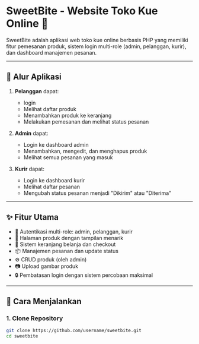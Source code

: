 # SweetBite - Website Toko Kue Online 🍰

SweetBite adalah aplikasi web toko kue online berbasis PHP yang memiliki fitur pemesanan produk, sistem login multi-role (admin, pelanggan, kurir), dan dashboard manajemen pesanan.

---

## 🧭 Alur Aplikasi

1. **Pelanggan** dapat:
   - login
   - Melihat daftar produk
   - Menambahkan produk ke keranjang
   - Melakukan pemesanan dan melihat status pesanan

2. **Admin** dapat:
   - Login ke dashboard admin
   - Menambahkan, mengedit, dan menghapus produk
   - Melihat semua pesanan yang masuk

3. **Kurir** dapat:
   - Login ke dashboard kurir
   - Melihat daftar pesanan
   - Mengubah status pesanan menjadi "Dikirim" atau "Diterima"

---

## ✨ Fitur Utama

- 🔐 Autentikasi multi-role: admin, pelanggan, kurir
- 🧁 Halaman produk dengan tampilan menarik
- 🛒 Sistem keranjang belanja dan checkout
- 📦 Manajemen pesanan dan update status
- ⚙️ CRUD produk (oleh admin)
- 📷 Upload gambar produk
- 🔒 Pembatasan login dengan sistem percobaan maksimal

---

## 🚀 Cara Menjalankan

### 1. Clone Repository
```bash
git clone https://github.com/username/sweetbite.git
cd sweetbite
